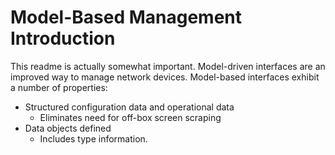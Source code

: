 # Model-Based Management Introduction

This readme is actually somewhat important. Model-driven interfaces are an improved way to manage network devices. Model-based interfaces exhibit a number of properties:

* Structured configuration data and operational data
     * Eliminates need for off-box screen scraping
* Data objects defined
     * Includes type information.
